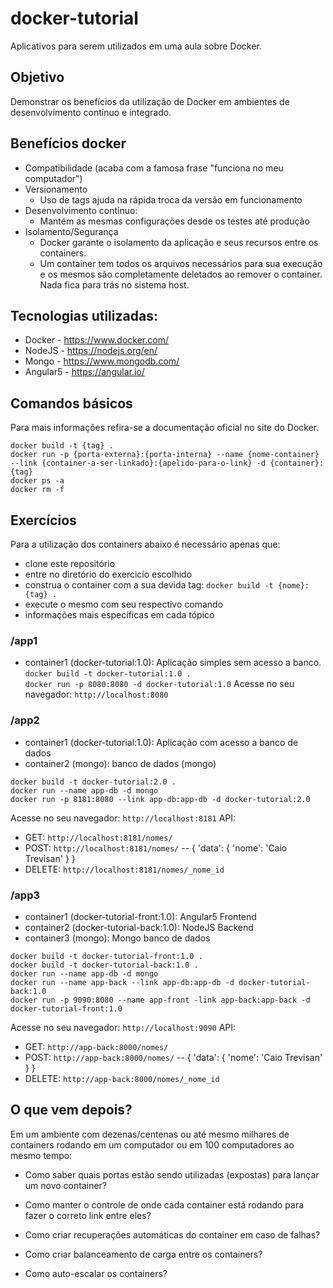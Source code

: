 # docker-tutorial
Aplicativos para serem utilizados em uma aula sobre Docker.


## Objetivo
Demonstrar os benefícios da utilização de Docker em ambientes de desenvolvimento contínuo e integrado.

## Benefícios docker
- Compatibilidade (acaba com a famosa frase "funciona no meu computador")
- Versionamento
    - Uso de tags ajuda na rápida troca da versão em funcionamento
- Desenvolvimento contínuo:
    - Mantém as mesmas configurações desde os testes até produção
- Isolamento/Segurança
    - Docker garante o isolamento da aplicação e seus recursos entre os containers.
    - Um container tem todos os arquivos necessários para sua execução e os mesmos são completamente deletados ao remover o container. Nada fica para trás no sistema host.


## Tecnologias utilizadas:

- Docker - https://www.docker.com/
- NodeJS - https://nodejs.org/en/
- Mongo - https://www.mongodb.com/
- Angular5 - https://angular.io/

## Comandos básicos
Para mais informações refira-se a documentação oficial no site do Docker.

`docker build -t {tag} .`  
`docker run -p {porta-externa}:{porta-interna} --name {nome-container} --link {container-a-ser-linkado}:{apelido-para-o-link} -d {container}:{tag}`  
`docker ps -a`  
`docker rm -f`  

## Exercícios
Para a utilização dos containers abaixo é necessário apenas que:
- clone este repositório
- entre no diretório do exercicío escolhido
- construa o container com a sua devida tag: `docker build -t {nome}:{tag} .`
- execute o mesmo com seu respectivo comando
- informações mais específicas em cada tópico

### /app1
- container1 (docker-tutorial:1.0): Aplicação simples sem acesso a banco.
`docker build -t docker-tutorial:1.0 .`  
`docker run -p 8080:8080 -d docker-tutorial:1.0`
Acesse no seu navegador: `http://localhost:8080`

### /app2
- container1 (docker-tutorial:1.0): Aplicação com acesso a banco de dados
- container2 (mongo): banco de dados (mongo)

`docker build -t docker-tutorial:2.0 .`  
`docker run --name app-db -d mongo`  
`docker run -p 8181:8080 --link app-db:app-db -d docker-tutorial:2.0`  

Acesse no seu navegador: `http://localhost:8181`
API:
- GET: `http://localhost:8181/nomes/`
- POST: `http://localhost:8181/nomes/` -- { 'data': { 'nome': 'Caio Trevisan' } }
- DELETE: `http://localhost:8181/nomes/_nome_id`

### /app3
- container1 (docker-tutorial-front:1.0): Angular5 Frontend
- container2 (docker-tutorial-back:1.0): NodeJS Backend
- container3 (mongo): Mongo banco de dados

`docker build -t docker-tutorial-front:1.0 .`  
`docker build -t docker-tutorial-back:1.0 .`  
`docker run --name app-db -d mongo`  
`docker run --name app-back --link app-db:app-db -d docker-tutorial-back:1.0`  
`docker run -p 9090:8080 --name app-front -link app-back:app-back -d docker-tutorial-front:1.0`  

Acesse no seu navegador: `http://localhost:9090`
API:
- GET: `http://app-back:8000/nomes/`
- POST: `http://app-back:8000/nomes/` -- { 'data': { 'nome': 'Caio Trevisan' } }
- DELETE: `http://app-back:8000/nomes/_nome_id`

## O que vem depois?
Em um ambiente com dezenas/centenas ou até mesmo milhares de containers rodando em um computador ou em 100 computadores ao mesmo tempo:

- Como saber quais portas estão sendo utilizadas (expostas) para lançar um novo container?

- Como manter o controle de onde cada container está rodando para fazer o correto link entre eles?

- Como criar recuperações automáticas do container em caso de falhas?

- Como criar balanceamento de carga entre os containers?

- Como auto-escalar os containers?